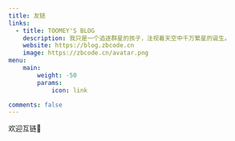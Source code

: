 ```yaml
---
title: 友链
links:
  - title: TOOMEY'S BLOG
    description: 我只是一个追逐群星的孩子，注视着天空中千万繁星的诞生。
    website: https://blog.zbcode.cn
    image: https://zbcode.cn/avatar.png
menu:
    main: 
        weight: -50
        params:
            icon: link

comments: false
---
```


欢迎互链🔗